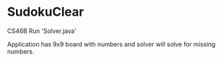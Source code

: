 # SudokuClear
CS46B 
Run 'Solver.java'

Application has 9x9 board with numbers and solver will solve for missing numbers.
